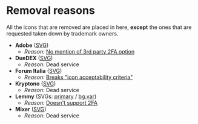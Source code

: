 # Removal reasons
All the icons that are removed are placed in here, **except** the ones that are requested taken down by trademark owners.

- **Adobe** ([SVG](https://github.com/aegis-icons/misc/blob/main/removed_icons/Adobe.svg))
  - *Reason:* [No mention of 3rd party 2FA option](https://helpx.adobe.com/manage-account/using/secure-your-adobe-account.html)
- **DueDEX** ([SVG](https://github.com/aegis-icons/misc/blob/main/removed_icons/DueDEX.svg))
  - *Reason:* Dead service
- **Forum Italia** ([SVG](https://github.com/aegis-icons/misc/blob/main/removed_icons/Forum%20Italia.svg))
  - *Reason:* [Breaks "icon acceptability criteria"](https://github.com/aegis-icons/aegis-icons/blob/master/CONTRIBUTING.md#case-by-case-basis)
- **Kryptono** ([SVG](https://github.com/aegis-icons/misc/blob/main/removed_icons/Kryptono.svg))
  - *Reason:* Dead service
- **Lemmy** (SVGs: [primary](https://github.com/aegis-icons/misc/blob/main/removed_icons/Lemmy.svg) / [bg.var](https://github.com/aegis-icons/misc/blob/main/removed_icons/Lemmy%20bg.var.svg))
  - *Reason:* [Doesn't support 2FA](https://github.com/LemmyNet/lemmy/issues/1434#issuecomment-904770838)
- **Mixer** ([SVG](https://github.com/aegis-icons/misc/blob/main/removed_icons/Mixer.svg))
  - *Reason:* Dead service